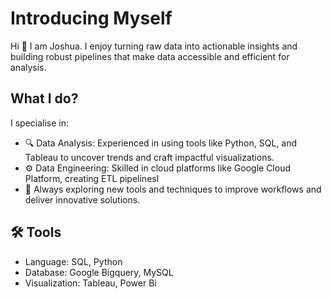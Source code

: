# Introducing Myself

Hi 👋 I am Joshua. I enjoy turning raw data into actionable insights and building robust pipelines that make data accessible and efficient for analysis.

## What I do?
I specialise in:

- 🔍 Data Analysis: Experienced in using tools like Python, SQL, and Tableau to uncover trends and craft impactful visualizations.
- ⚙️ Data Engineering: Skilled in cloud platforms like Google Cloud Platform, creating ETL pipelinesl
- 🚀 Always exploring new tools and techniques to improve workflows and deliver innovative solutions.

## 🛠️ Tools
- Language: SQL, Python
- Database: Google Bigquery, MySQL
- Visualization: Tableau, Power Bi

